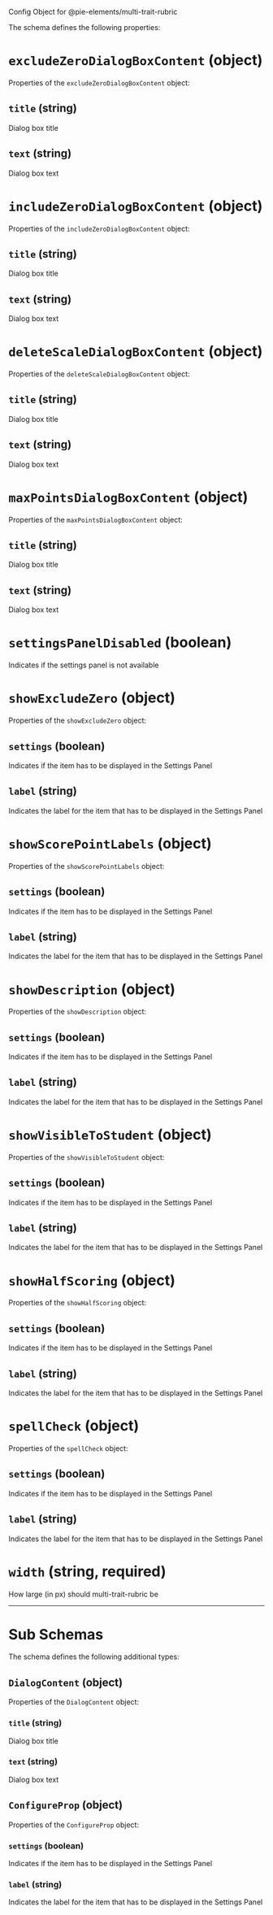 Config Object for @pie-elements/multi-trait-rubric

The schema defines the following properties:

# `excludeZeroDialogBoxContent` (object)

Properties of the `excludeZeroDialogBoxContent` object:

## `title` (string)

Dialog box title

## `text` (string)

Dialog box text

# `includeZeroDialogBoxContent` (object)

Properties of the `includeZeroDialogBoxContent` object:

## `title` (string)

Dialog box title

## `text` (string)

Dialog box text

# `deleteScaleDialogBoxContent` (object)

Properties of the `deleteScaleDialogBoxContent` object:

## `title` (string)

Dialog box title

## `text` (string)

Dialog box text

# `maxPointsDialogBoxContent` (object)

Properties of the `maxPointsDialogBoxContent` object:

## `title` (string)

Dialog box title

## `text` (string)

Dialog box text

# `settingsPanelDisabled` (boolean)

Indicates if the settings panel is not available

# `showExcludeZero` (object)

Properties of the `showExcludeZero` object:

## `settings` (boolean)

Indicates if the item has to be displayed in the Settings Panel

## `label` (string)

Indicates the label for the item that has to be displayed in the Settings Panel

# `showScorePointLabels` (object)

Properties of the `showScorePointLabels` object:

## `settings` (boolean)

Indicates if the item has to be displayed in the Settings Panel

## `label` (string)

Indicates the label for the item that has to be displayed in the Settings Panel

# `showDescription` (object)

Properties of the `showDescription` object:

## `settings` (boolean)

Indicates if the item has to be displayed in the Settings Panel

## `label` (string)

Indicates the label for the item that has to be displayed in the Settings Panel

# `showVisibleToStudent` (object)

Properties of the `showVisibleToStudent` object:

## `settings` (boolean)

Indicates if the item has to be displayed in the Settings Panel

## `label` (string)

Indicates the label for the item that has to be displayed in the Settings Panel

# `showHalfScoring` (object)

Properties of the `showHalfScoring` object:

## `settings` (boolean)

Indicates if the item has to be displayed in the Settings Panel

## `label` (string)

Indicates the label for the item that has to be displayed in the Settings Panel

# `spellCheck` (object)

Properties of the `spellCheck` object:

## `settings` (boolean)

Indicates if the item has to be displayed in the Settings Panel

## `label` (string)

Indicates the label for the item that has to be displayed in the Settings Panel

# `width` (string, required)

How large (in px) should multi-trait-rubric be

---

# Sub Schemas

The schema defines the following additional types:

## `DialogContent` (object)

Properties of the `DialogContent` object:

### `title` (string)

Dialog box title

### `text` (string)

Dialog box text

## `ConfigureProp` (object)

Properties of the `ConfigureProp` object:

### `settings` (boolean)

Indicates if the item has to be displayed in the Settings Panel

### `label` (string)

Indicates the label for the item that has to be displayed in the Settings Panel
